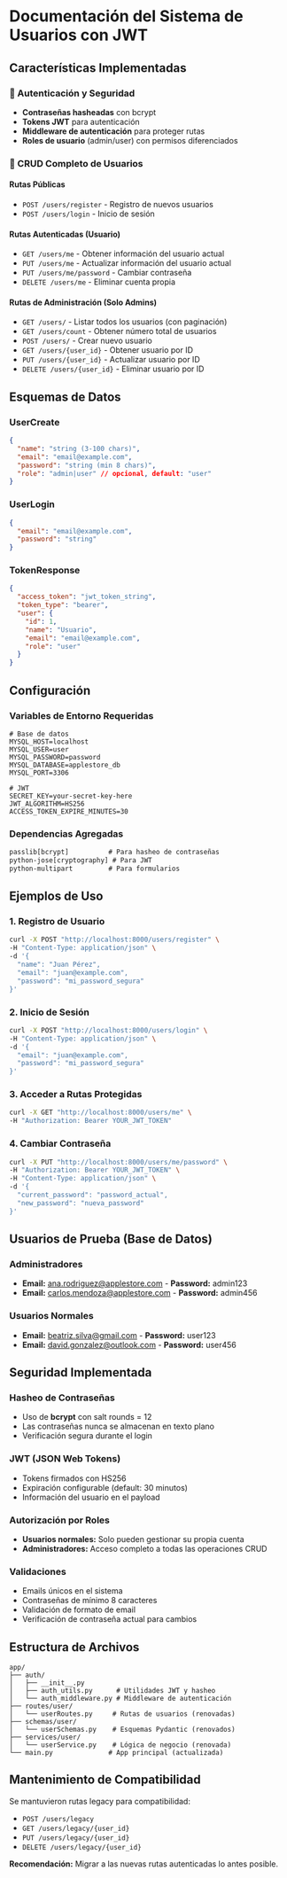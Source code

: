 # Documentación del Sistema de Usuarios con JWT

## Características Implementadas

### 🔐 Autenticación y Seguridad
- **Contraseñas hasheadas** con bcrypt
- **Tokens JWT** para autenticación
- **Middleware de autenticación** para proteger rutas
- **Roles de usuario** (admin/user) con permisos diferenciados

### 👥 CRUD Completo de Usuarios

#### Rutas Públicas
- `POST /users/register` - Registro de nuevos usuarios
- `POST /users/login` - Inicio de sesión

#### Rutas Autenticadas (Usuario)
- `GET /users/me` - Obtener información del usuario actual
- `PUT /users/me` - Actualizar información del usuario actual
- `PUT /users/me/password` - Cambiar contraseña
- `DELETE /users/me` - Eliminar cuenta propia

#### Rutas de Administración (Solo Admins)
- `GET /users/` - Listar todos los usuarios (con paginación)
- `GET /users/count` - Obtener número total de usuarios
- `POST /users/` - Crear nuevo usuario
- `GET /users/{user_id}` - Obtener usuario por ID
- `PUT /users/{user_id}` - Actualizar usuario por ID
- `DELETE /users/{user_id}` - Eliminar usuario por ID

## Esquemas de Datos

### UserCreate
```json
{
  "name": "string (3-100 chars)",
  "email": "email@example.com",
  "password": "string (min 8 chars)",
  "role": "admin|user" // opcional, default: "user"
}
```

### UserLogin
```json
{
  "email": "email@example.com",
  "password": "string"
}
```

### TokenResponse
```json
{
  "access_token": "jwt_token_string",
  "token_type": "bearer",
  "user": {
    "id": 1,
    "name": "Usuario",
    "email": "email@example.com",
    "role": "user"
  }
}
```

## Configuración

### Variables de Entorno Requeridas
```env
# Base de datos
MYSQL_HOST=localhost
MYSQL_USER=user
MYSQL_PASSWORD=password
MYSQL_DATABASE=applestore_db
MYSQL_PORT=3306

# JWT
SECRET_KEY=your-secret-key-here
JWT_ALGORITHM=HS256
ACCESS_TOKEN_EXPIRE_MINUTES=30
```

### Dependencias Agregadas
```txt
passlib[bcrypt]          # Para hasheo de contraseñas
python-jose[cryptography] # Para JWT
python-multipart         # Para formularios
```

## Ejemplos de Uso

### 1. Registro de Usuario
```bash
curl -X POST "http://localhost:8000/users/register" \
-H "Content-Type: application/json" \
-d '{
  "name": "Juan Pérez",
  "email": "juan@example.com",
  "password": "mi_password_segura"
}'
```

### 2. Inicio de Sesión
```bash
curl -X POST "http://localhost:8000/users/login" \
-H "Content-Type: application/json" \
-d '{
  "email": "juan@example.com",
  "password": "mi_password_segura"
}'
```

### 3. Acceder a Rutas Protegidas
```bash
curl -X GET "http://localhost:8000/users/me" \
-H "Authorization: Bearer YOUR_JWT_TOKEN"
```

### 4. Cambiar Contraseña
```bash
curl -X PUT "http://localhost:8000/users/me/password" \
-H "Authorization: Bearer YOUR_JWT_TOKEN" \
-H "Content-Type: application/json" \
-d '{
  "current_password": "password_actual",
  "new_password": "nueva_password"
}'
```

## Usuarios de Prueba (Base de Datos)

### Administradores
- **Email:** ana.rodriguez@applestore.com - **Password:** admin123
- **Email:** carlos.mendoza@applestore.com - **Password:** admin456

### Usuarios Normales
- **Email:** beatriz.silva@gmail.com - **Password:** user123
- **Email:** david.gonzalez@outlook.com - **Password:** user456

## Seguridad Implementada

### Hasheo de Contraseñas
- Uso de **bcrypt** con salt rounds = 12
- Las contraseñas nunca se almacenan en texto plano
- Verificación segura durante el login

### JWT (JSON Web Tokens)
- Tokens firmados con HS256
- Expiración configurable (default: 30 minutos)
- Información del usuario en el payload

### Autorización por Roles
- **Usuarios normales:** Solo pueden gestionar su propia cuenta
- **Administradores:** Acceso completo a todas las operaciones CRUD

### Validaciones
- Emails únicos en el sistema
- Contraseñas de mínimo 8 caracteres
- Validación de formato de email
- Verificación de contraseña actual para cambios

## Estructura de Archivos

```
app/
├── auth/
│   ├── __init__.py
│   ├── auth_utils.py      # Utilidades JWT y hasheo
│   └── auth_middleware.py # Middleware de autenticación
├── routes/user/
│   └── userRoutes.py     # Rutas de usuarios (renovadas)
├── schemas/user/
│   └── userSchemas.py    # Esquemas Pydantic (renovados)
├── services/user/
│   └── userService.py    # Lógica de negocio (renovada)
└── main.py              # App principal (actualizada)
```

## Mantenimiento de Compatibilidad

Se mantuvieron rutas legacy para compatibilidad:
- `POST /users/legacy`
- `GET /users/legacy/{user_id}`
- `PUT /users/legacy/{user_id}`
- `DELETE /users/legacy/{user_id}`

**Recomendación:** Migrar a las nuevas rutas autenticadas lo antes posible.
